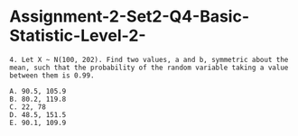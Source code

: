 # Assignment-2-Set2-Q4-Basic-Statistic-Level-2-

    4. Let X ~ N(100, 202). Find two values, a and b, symmetric about the mean, such that the probability of the random variable taking a value between them is 0.99. 

    A. 90.5, 105.9 
    B. 80.2, 119.8 
    C. 22, 78 
    D. 48.5, 151.5 
    E. 90.1, 109.9
